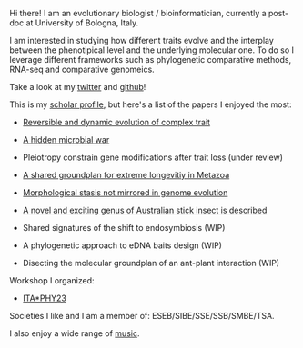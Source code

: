 Hi there! I am an evolutionary biologist / bioinformatician, currently a post-doc at University of Bologna, Italy.

I am interested in studying how different traits evolve and the interplay between the phenotipical level and the underlying molecular one.
To do so I leverage different frameworks such as phylogenetic comparative methods, RNA-seq and comparative genomeics.

Take a look at my [twitter](https://twitter.com/fornigiobbe) and [github](https://github.com/for-giobbe)!

This is my [scholar profile](https://scholar.google.it/citations?user=xXrCOhAAAAAJ&hl=en), but here's a list of the papers I enjoyed the most:

- [Reversible and dynamic evolution of complex trait](https://academic.oup.com/sysbio/advance-article-abstract/doi/10.1093/sysbio/syac038/6605864)

- [A hidden microbial war](https://www.pnas.org/doi/10.1073/pnas.2216922120)

- Pleiotropy constrain gene modifications after trait loss (under review)

- [A shared groundplan for extreme longevitiy in Metazoa](https://doi.org/10.1093/gbe/evad159)

- [Morphological stasis not mirrored in genome evolution](https://doi.org/10.1016/j.ygeno.2021.11.001)

- [A novel and exciting genus of Australian stick insect is described](https://doi.org/10.1093/zoolinnean/zlac074)

- Shared signatures of the shift to endosymbiosis (WIP)

- A phylogenetic approach to eDNA baits design (WIP)

- Disecting the molecular groundplan of an ant-plant interaction (WIP)

Workshop I organized:

- [ITA*PHY23](https://sites.google.com/view/itaphylogeneticsworkshop/itaphy)

Societies I like and I am a member of: ESEB/SIBE/SSE/SSB/SMBE/TSA.

I also enjoy a wide range of [music](https://madteo.bandcamp.com/track/rugrats-dont-techno-for-an-answer).
